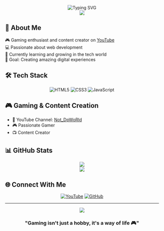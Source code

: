 <div align="center">
  <img src="https://readme-typing-svg.demolab.com?font=Fira+Code&size=30&duration=3000&pause=1000&color=2ECC71&center=true&vCenter=true&width=435&lines=Hi+👋,+I'm+Darsh;Developer+%7C+Gamer;Content+Creator" alt="Typing SVG" />
</div>

<div align="center">
  <img src="https://github-readme-stats.vercel.app/api?username=DPWORLDmm&show_icons=true&theme=radical&hide_border=true" />
</div>

## 🚀 About Me

🎮 Gaming enthusiast and content creator on [YouTube](https://www.youtube.com/@Not_DpWoRld)  
💻 Passionate about web development  
🌱 Currently learning and growing in the tech world  
🎯 Goal: Creating amazing digital experiences

## 🛠️ Tech Stack

<div align="center">
  
  ![HTML5](https://img.shields.io/badge/HTML5-E34F26?style=for-the-badge&logo=html5&logoColor=white)
  ![CSS3](https://img.shields.io/badge/CSS3-1572B6?style=for-the-badge&logo=css3&logoColor=white)
  ![JavaScript](https://img.shields.io/badge/JavaScript-F7DF1E?style=for-the-badge&logo=javascript&logoColor=black)
  
</div>

## 🎮 Gaming & Content Creation

- 🎥 YouTube Channel: [Not_DpWoRld](https://www.youtube.com/@Not_DpWoRld)
- 🎮 Passionate Gamer
- 📺 Content Creator

## 📊 GitHub Stats

<div align="center">
  <img src="https://github-readme-streak-stats.herokuapp.com/?user=DPWORLDmm&theme=radical&hide_border=true" />
</div>

<div align="center">
  <img src="https://github-readme-stats.vercel.app/api/top-langs/?username=DPWORLDmm&layout=compact&theme=radical&hide_border=true" />
</div>

## 🌐 Connect With Me

<div align="center">
  
  [![YouTube](https://img.shields.io/badge/YouTube-FF0000?style=for-the-badge&logo=youtube&logoColor=white)](https://www.youtube.com/@Not_DpWoRld)
  [![GitHub](https://img.shields.io/badge/GitHub-100000?style=for-the-badge&logo=github&logoColor=white)](https://github.com/DPWORLDmm)
  
</div>

---

<div align="center">
  <img src="https://komarev.com/ghpvc/?username=DPWORLDmm&color=2ecc71&style=flat-square&label=Profile+Views" />
</div>

<div align="center">
  
  ### "Gaming isn't just a hobby, it's a way of life 🎮"
  
</div>

<!--
Fun fact: This README is powered by caffeine and passion! ☕
-->
